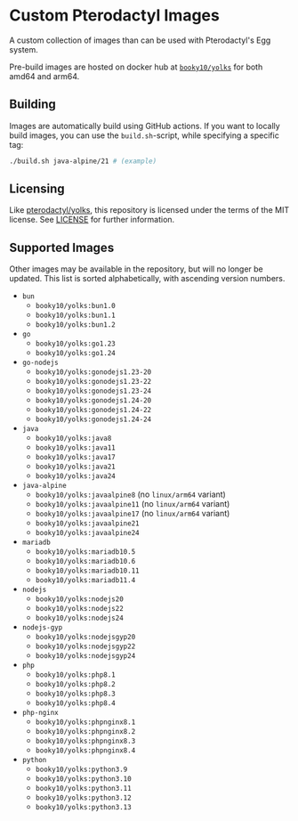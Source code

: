 # Custom Pterodactyl Images

A custom collection of images than can be used with Pterodactyl's Egg system.

Pre-build images are hosted on docker hub at [`booky10/yolks`](https://hub.docker.com/r/booky10/yolks) for both amd64 and arm64.

## Building

Images are automatically build using GitHub actions. If you want to locally build images, you can use the `build.sh`-script, while specifying a specific tag:
```sh
./build.sh java-alpine/21 # (example)
```

## Licensing

Like [pterodactyl/yolks](https://github.com/pterodactyl/yolks), this repository is licensed under the terms of the MIT license. See [LICENSE](./LICENSE) for further information.

## Supported Images

Other images may be available in the repository, but will no longer be updated.
This list is sorted alphabetically, with ascending version numbers.

-   `bun`
    -   `booky10/yolks:bun1.0`
    -   `booky10/yolks:bun1.1`
    -   `booky10/yolks:bun1.2`
-   `go`
    -   `booky10/yolks:go1.23`
    -   `booky10/yolks:go1.24`
-   `go-nodejs`
    -   `booky10/yolks:gonodejs1.23-20`
    -   `booky10/yolks:gonodejs1.23-22`
    -   `booky10/yolks:gonodejs1.23-24`
    -   `booky10/yolks:gonodejs1.24-20`
    -   `booky10/yolks:gonodejs1.24-22`
    -   `booky10/yolks:gonodejs1.24-24`
-   `java`
    -   `booky10/yolks:java8`
    -   `booky10/yolks:java11`
    -   `booky10/yolks:java17`
    -   `booky10/yolks:java21`
    -   `booky10/yolks:java24`
-   `java-alpine`
    -   `booky10/yolks:javaalpine8` (no `linux/arm64` variant)
    -   `booky10/yolks:javaalpine11` (no `linux/arm64` variant)
    -   `booky10/yolks:javaalpine17` (no `linux/arm64` variant)
    -   `booky10/yolks:javaalpine21`
    -   `booky10/yolks:javaalpine24`
-   `mariadb`
    -   `booky10/yolks:mariadb10.5`
    -   `booky10/yolks:mariadb10.6`
    -   `booky10/yolks:mariadb10.11`
    -   `booky10/yolks:mariadb11.4`
-   `nodejs`
    -   `booky10/yolks:nodejs20`
    -   `booky10/yolks:nodejs22`
    -   `booky10/yolks:nodejs24`
-   `nodejs-gyp`
    -   `booky10/yolks:nodejsgyp20`
    -   `booky10/yolks:nodejsgyp22`
    -   `booky10/yolks:nodejsgyp24`
-   `php`
    -   `booky10/yolks:php8.1`
    -   `booky10/yolks:php8.2`
    -   `booky10/yolks:php8.3`
    -   `booky10/yolks:php8.4`
-   `php-nginx`
    -   `booky10/yolks:phpnginx8.1`
    -   `booky10/yolks:phpnginx8.2`
    -   `booky10/yolks:phpnginx8.3`
    -   `booky10/yolks:phpnginx8.4`
-   `python`
    -   `booky10/yolks:python3.9`
    -   `booky10/yolks:python3.10`
    -   `booky10/yolks:python3.11`
    -   `booky10/yolks:python3.12`
    -   `booky10/yolks:python3.13`
